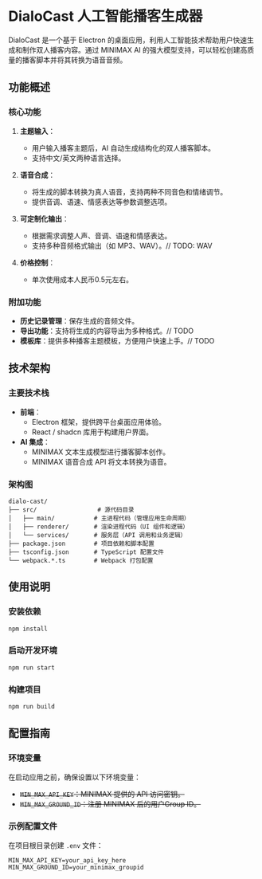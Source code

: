 # DialoCast 人工智能播客生成器

DialoCast 是一个基于 Electron 的桌面应用，利用人工智能技术帮助用户快速生成和制作双人播客内容。通过 MINIMAX AI 的强大模型支持，可以轻松创建高质量的播客脚本并将其转换为语音音频。

## 功能概述

### 核心功能

1. **主题输入**：

    - 用户输入播客主题后，AI 自动生成结构化的双人播客脚本。
    - 支持中文/英文两种语言选择。

2. **语音合成**：

    - 将生成的脚本转换为真人语音，支持两种不同音色和情绪调节。
    - 提供音调、语速、情感表达等参数调整选项。

3. **可定制化输出**：

    - 根据需求调整人声、音调、语速和情感表达。
    - 支持多种音频格式输出（如 MP3、WAV）。// TODO: WAV

4. **价格控制**：
    - 单次使用成本人民币0.5元左右。

### 附加功能

- **历史记录管理**：保存生成的音频文件。
- **导出功能**：支持将生成的内容导出为多种格式。// TODO
- **模板库**：提供多种播客主题模板，方便用户快速上手。// TODO

## 技术架构

### 主要技术栈

- **前端**：
    - Electron 框架，提供跨平台桌面应用体验。
    - React / shadcn 库用于构建用户界面。
- **AI 集成**：
    - MINIMAX 文本生成模型进行播客脚本创作。
    - MINIMAX 语音合成 API 将文本转换为语音。

### 架构图

```
dialo-cast/
├── src/                 # 源代码目录
│   ├── main/           # 主进程代码（管理应用生命周期）
│   ├── renderer/       # 渲染进程代码（UI 组件和逻辑）
│   └── services/       # 服务层（API 调用和业务逻辑）
├── package.json        # 项目依赖和脚本配置
├── tsconfig.json       # TypeScript 配置文件
└── webpack.*.ts        # Webpack 打包配置
```

## 使用说明

### 安装依赖

```bash
npm install
```

### 启动开发环境

```bash
npm run start
```

### 构建项目

```bash
npm run build
```

## 配置指南

### 环境变量

在启动应用之前，确保设置以下环境变量：

- ~~`MIN_MAX_API_KEY`：MINIMAX 提供的 API 访问密钥。~~
- ~~`MIN_MAX_GROUND_ID`：注册 MINIMAX 后的用户Group ID。~~

### 示例配置文件

在项目根目录创建 `.env` 文件：

```env
MIN_MAX_API_KEY=your_api_key_here
MIN_MAX_GROUND_ID=your_minimax_groupid
```
